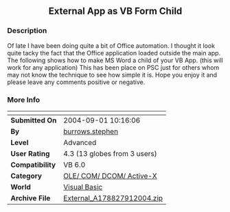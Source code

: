 ﻿<div align="center">

## External App as VB Form Child


</div>

### Description

Of late I have been doing quite a bit of Office automation. I thought it look quite tacky the fact that the Office application loaded outside the main app. The following shows how to make MS Word a child of your VB App. (this will work for any application) This has been place on PSC just for others whom may not know the technique to see how simple it is. Hope you enjoy it and please leave any comments positive or negative.
 
### More Info
 


<span>             |<span>
---                |---
**Submitted On**   |2004-09-01 10:16:06
**By**             |[burrows\.stephen](https://github.com/Planet-Source-Code/PSCIndex/blob/master/ByAuthor/burrows-stephen.md)
**Level**          |Advanced
**User Rating**    |4.3 (13 globes from 3 users)
**Compatibility**  |VB 6\.0
**Category**       |[OLE/ COM/ DCOM/ Active\-X](https://github.com/Planet-Source-Code/PSCIndex/blob/master/ByCategory/ole-com-dcom-active-x__1-29.md)
**World**          |[Visual Basic](https://github.com/Planet-Source-Code/PSCIndex/blob/master/ByWorld/visual-basic.md)
**Archive File**   |[External\_A178827912004\.zip](https://github.com/Planet-Source-Code/burrows-stephen-external-app-as-vb-form-child__1-55943/archive/master.zip)








